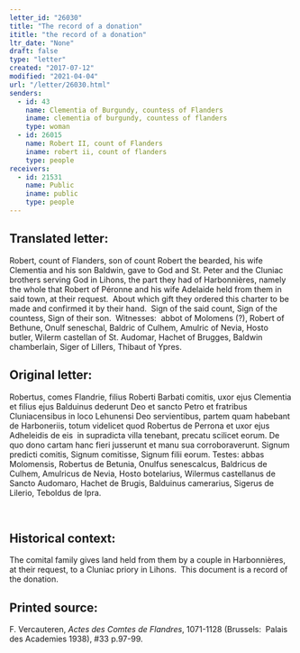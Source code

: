 ```yaml
---
letter_id: "26030"
title: "The record of a donation"
ititle: "the record of a donation"
ltr_date: "None"
draft: false
type: "letter"
created: "2017-07-12"
modified: "2021-04-04"
url: "/letter/26030.html"
senders:
  - id: 43
    name: Clementia of Burgundy, countess of Flanders
    iname: clementia of burgundy, countess of flanders
    type: woman
  - id: 26015
    name: Robert II, count of Flanders
    iname: robert ii, count of flanders
    type: people
receivers:
  - id: 21531
    name: Public
    iname: public
    type: people
---
```

<h2> Translated letter:</h2><p>Robert, count of Flanders, son of count Robert the bearded, his wife Clementia and his son Baldwin, gave to God and St. Peter and the Cluniac brothers serving God in Lihons, the part they had of Harbonnières, namely the whole that Robert of Péronne and his wife Adelaide held from them in said town, at their request.&nbsp; About which gift they ordered this charter to be made and confirmed it by their hand.&nbsp; Sign of the said count, Sign of the countess, Sign of their son.&nbsp; Witnesses:&nbsp; abbot of Molomens (?), Robert of Bethune, Onulf seneschal, Baldric of Culhem, Amulric of Nevia, Hosto butler, Wilerm castellan of St. Audomar, Hachet of Brugges, Baldwin chamberlain, Siger of Lillers, Thibaut of Ypres.</p><h2 class="mt-4"> Original letter:</h2><p>Robertus, comes Flandrie, filius Roberti Barbati comitis, uxor ejus Clementia et filius ejus Balduinus dederunt Deo et sancto Petro et fratribus Cluniacensibus in loco Lehunensi Deo servientibus, partem quam habebant de Harboneriis, totum videlicet quod Robertus de Perrona et uxor ejus Adheleidis de eis &nbsp;in supradicta villa tenebant, precatu scilicet eorum. De quo dono cartam hanc fieri jusserunt et manu sua corroboraverunt. Signum predicti comitis, Signum comitisse, Signum filii eorum. Testes: abbas Molomensis, Robertus de Betunia, Onulfus senescalcus, Baldricus de Culhem, Amulricus de Nevia, Hosto botelarius, Wilermus castellanus de Sancto Audomaro, Hachet de Brugis, Balduinus camerarius, Sigerus de Lilerio, Teboldus de Ipra.</p><p>&nbsp;</p><h2 class="mt-4"> Historical context:</h2><p>The comital family gives land held from them by a couple in Harbonnières, at their request, to a Cluniac priory in Lihons.&nbsp; This document is a record of the donation.</p><h2 class="mt-4"> Printed source:</h2><p>F. Vercauteren,&nbsp;<i>Actes des Comtes de Flandres</i>, 1071-1128 (Brussels:&nbsp; Palais des Academies 1938),&nbsp;#33 p.97-99.</p>